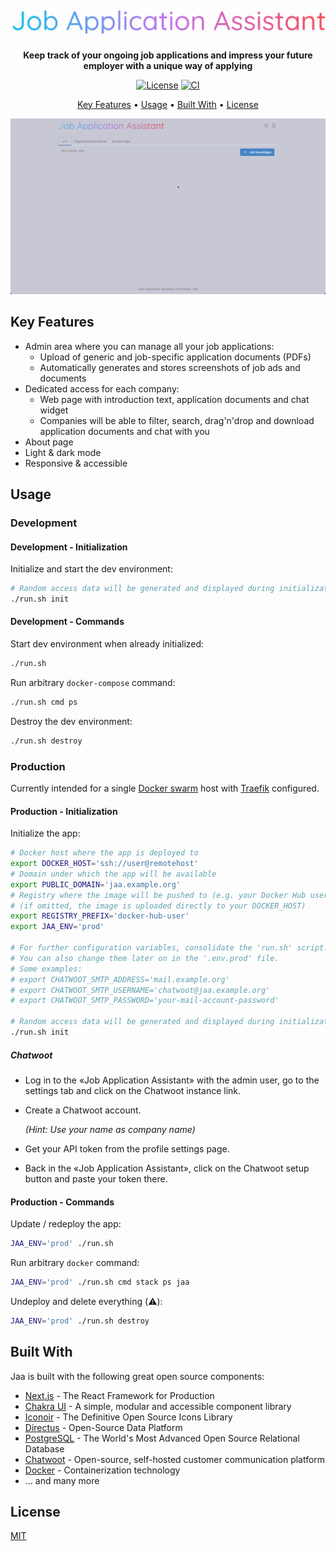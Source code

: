<h1 align="center">
  <img src="https://raw.githubusercontent.com/paescuj/jaa/main/assets/logo.png" alt="Job Application Assistant" width="600">
</h1>

<p align="center">
  <strong>Keep track of your ongoing job applications and impress your future employer with a unique way of applying</strong>
</p>

<p align="center">
  <a href="https://github.com/paescuj/jaa/blob/main/LICENSE"><img src="https://img.shields.io/github/license/paescuj/jaa?label=License" alt="License"></a>
  <a href="https://github.com/paescuj/jaa/actions/workflows/ci.yml"><img src="https://github.com/paescuj/jaa/actions/workflows/ci.yml/badge.svg" alt="CI"></a>
</p>

<p align="center">
  <a href="#key-features">Key Features</a> •
  <a href="#usage">Usage</a> •
  <a href="#built-with">Built With</a> •
  <a href="#license">License</a>
</p>

![Demo](https://raw.githubusercontent.com/paescuj/jaa/main/assets/demo.gif)

## Key Features

- Admin area where you can manage all your job applications:
  - Upload of generic and job-specific application documents (PDFs)
  - Automatically generates and stores screenshots of job ads and documents
- Dedicated access for each company:
  - Web page with introduction text, application documents and chat widget
  - Companies will be able to filter, search, drag'n'drop and download application documents and chat with you
- About page
- Light & dark mode
- Responsive & accessible

## Usage

### Development

#### Development - Initialization

Initialize and start the dev environment:

```bash
# Random access data will be generated and displayed during initialization
./run.sh init
```

#### Development - Commands

Start dev environment when already initialized:

```bash
./run.sh
```

Run arbitrary `docker-compose` command:

```bash
./run.sh cmd ps
```

Destroy the dev environment:

```bash
./run.sh destroy
```

### Production

Currently intended for a single [Docker swarm](https://docs.docker.com/engine/swarm/) host with [Traefik](https://traefik.io/traefik/) configured.

#### Production - Initialization

Initialize the app:

```bash
# Docker host where the app is deployed to
export DOCKER_HOST='ssh://user@remotehost'
# Domain under which the app will be available
export PUBLIC_DOMAIN='jaa.example.org'
# Registry where the image will be pushed to (e.g. your Docker Hub user or URL to another registry)
# (if omitted, the image is uploaded directly to your DOCKER_HOST)
export REGISTRY_PREFIX='docker-hub-user'
export JAA_ENV='prod'

# For further configuration variables, consolidate the 'run.sh' script.
# You can also change them later on in the '.env.prod' file.
# Some examples:
# export CHATWOOT_SMTP_ADDRESS='mail.example.org'
# export CHATWOOT_SMTP_USERNAME='chatwoot@jaa.example.org'
# export CHATWOOT_SMTP_PASSWORD='your-mail-account-password'

# Random access data will be generated and displayed during initialization
./run.sh init
```

##### Chatwoot

- Log in to the «Job Application Assistant» with the admin user, go to the settings tab and click on the Chatwoot instance link.
- Create a Chatwoot account.

  _(Hint: Use your name as company name)_

- Get your API token from the profile settings page.
- Back in the «Job Application Assistant», click on the Chatwoot setup button and paste your token there.

#### Production - Commands

Update / redeploy the app:

```bash
JAA_ENV='prod' ./run.sh
```

Run arbitrary `docker` command:

```bash
JAA_ENV='prod' ./run.sh cmd stack ps jaa
```

Undeploy and delete everything (⚠️):

```bash
JAA_ENV='prod' ./run.sh destroy
```

## Built With

Jaa is built with the following great open source components:

- [Next.js](https://nextjs.org) - The React Framework for Production
- [Chakra UI](https://chakra-ui.com) - A simple, modular and accessible component library
- [Iconoir](https://iconoir.com) - The Definitive Open Source Icons Library
- [Directus](https://directus.io) - Open-Source Data Platform
- [PostgreSQL](https://www.postgresql.org) - The World's Most Advanced Open Source Relational Database
- [Chatwoot](https://www.chatwoot.com) - Open-source, self-hosted customer communication platform
- [Docker](https://www.docker.com/community/open-source) - Containerization technology
- ... and many more

## License

[MIT](./LICENSE)
